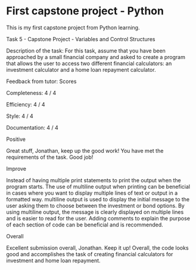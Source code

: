 # First capstone project - Python
This is my first capstone project from Python learning.

Task 5 - Capstone Project - Variables and Control Structures

Description of the task:
For this task, assume that you have been approached by a small financial
company and asked to create a program that allows the user to access two
different financial calculators: an investment calculator and a home loan
repayment calculator.

Feedback from tutor:
Scores

Completeness: 4 / 4

Efficiency: 4 / 4

Style: 4 / 4

Documentation: 4 / 4


Positive

Great stuff, Jonathan, keep up the good work! You have met the requirements of the task. Good job!



Improve

Instead of having multiple print statements to print the output when the program starts. The use of multiline output when printing can be beneficial in cases where you want to display multiple lines of text or output in a formatted way. multiline output is used to display the initial message to the user asking them to choose between the investment or bond options. By using multiline output, the message is clearly displayed on multiple lines and is easier to read for the user. Adding comments to explain the purpose of each section of code can be beneficial and is recommended.



Overall

Excellent submission overall, Jonathan. Keep it up! Overall, the code looks good and accomplishes the task of creating financial calculators for investment and home loan repayment.
